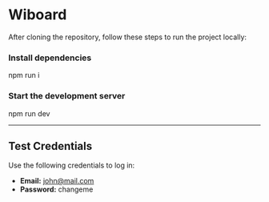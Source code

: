 # Wiboard

After cloning the repository, follow these steps to run the project locally:

### Install dependencies

npm run i

### Start the development server

npm run dev

---

## Test Credentials

Use the following credentials to log in:

- **Email:** john@mail.com  
- **Password:** changeme
